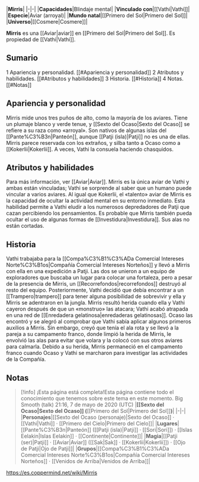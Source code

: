 

|**Mirris**|
|-|-|
|**Capacidades**|Blindaje mental|
|**Vinculado con**|[[Vathi\|Vathi]]|
|**Especie**|Aviar (arroyal)|
|**Mundo natal**|[[Primero del Sol\|Primero del Sol]]|
|**Universo**|[[Cosmere\|Cosmere]]|

**Mirris** es una [[Aviar\|aviar]] en [[Primero del Sol\|Primero del Sol]]. Es propiedad de [[Vathi\|Vathi]].

## Sumario

1 Apariencia y personalidad. [[#Apariencia y personalidad]] 
2 Atributos y habilidades. [[#Atributos y habilidades]] 
3 Historia. [[#Historia]] 
4 Notas. [[#Notas]] 


## Apariencia y personalidad
Mirris mide unos tres puños de alto, como la mayoría de los aviares. Tiene un plumaje blanco y verde tenue, y [[Sexto del Ocaso\|Sexto del Ocaso]] se refiere a su raza como «arroyal». Son nativos de algunas islas del [[Pante%C3%B3n\|Panteón]], aunque [[Patji (isla)\|Patji]] no es una de ellas. Mirris parece reservada con los extraños, y silba tanto a Ocaso como a [[Kokerlii\|Kokerlii]]. A veces, Vathi la consuela haciendo chasquidos.

## Atributos y habilidades
Para más información, ver [[Aviar\|Aviar]].
Mirris es la única aviar de Vathi y ambas están vinculadas; Vathi se sorprende al saber que un humano puede vincular a varios aviares. Al igual que Kokerlii, el «talento» aviar de Mirris es la capacidad de ocultar la actividad mental en su entorno inmediato. Esta habilidad permite a Vathi eludir a los numerosos depredadores de Patji que cazan percibiendo los pensamientos. Es probable que Mirris también pueda ocultar el uso de algunas formas de [[Investidura\|Investidura]]. Sus alas no están cortadas.

## Historia
Vathi trabajaba para la [[Compa%C3%B1%C3%ADa Comercial Intereses Norte%C3%B1os\|Compañía Comercial Intereses Norteños]] y llevó a Mirris con ella en una expedición a Patji. Las dos se unieron a un equipo de exploradores que buscaba un lugar para colocar una fortaleza, pero a pesar de la presencia de Mirris, un [[Recorrefondos\|recorrefondos]] destruyó al resto del equipo. Posteriormente, Vathi decidió que debía encontrar a un [[Trampero\|trampero]] para tener alguna posibilidad de sobrevivir y ella y Mirris se adentraron en la jungla. Mirris resultó herida cuando ella y Vathi cayeron después de que un «monstruo» las atacara; Vathi acabó atrapada en una red de [[Enredadera gelatinosa\|enredaderas gelatinosas]]. Ocaso las encontró y se alegró al comprobar que Vathi sabía aplicar algunos primeros auxilios a Mirris. Sin embargo, creyó que tenía el ala rota y se llevó a la pareja a su campamento franco, donde limpió la herida de Mirris, le envolvió las alas para evitar que volara y la colocó con sus otros aviares para calmarla. Debido a su herida, Mirris permaneció en el campamento franco cuando Ocaso y Vathi se marcharon para investigar las actividades de la Compañía.

## Notas

> [!info] ¡Esta página está completa!Esta página contiene todo el conocimiento que tenemos sobre este tema en este momento.
Big Smooth (talk) 21:16, 7 de mayo de 2020 (UTC)
|**[[Sexto del Ocaso\|Sexto del Ocaso]] (**[[Primero del Sol\|Primero del Sol]]**)**|
|-|-|
|**Personajes**|[[Sexto del Ocaso (personaje)\|Sexto del Ocaso]] · [[Vathi\|Vathi]] · [[Primero del Cielo\|Primero del Cielo]]|
|**Lugares**|[[Pante%C3%B3n\|Panteón]] ([[Patji (isla)\|Patji]] · [[Sori\|Sori]]) · [[Islas Eelakin\|Islas Eelakin]] · [[Continente\|Continente]]|
|**Magia**|[[Patji (ser)\|Patji]] · [[Aviar\|Aviar]] ([[Sak\|Sak]] · [[Kokerlii\|Kokerlii]]) · [[Ojo de Patji\|Ojo de Patji]]|
|**Grupos**|[[Compa%C3%B1%C3%ADa Comercial Intereses Norte%C3%B1os\|Compañía Comercial Intereses Norteños]] · [[Venidos de Arriba\|Venidos de Arriba]]|



https://es.coppermind.net/wiki/Mirris